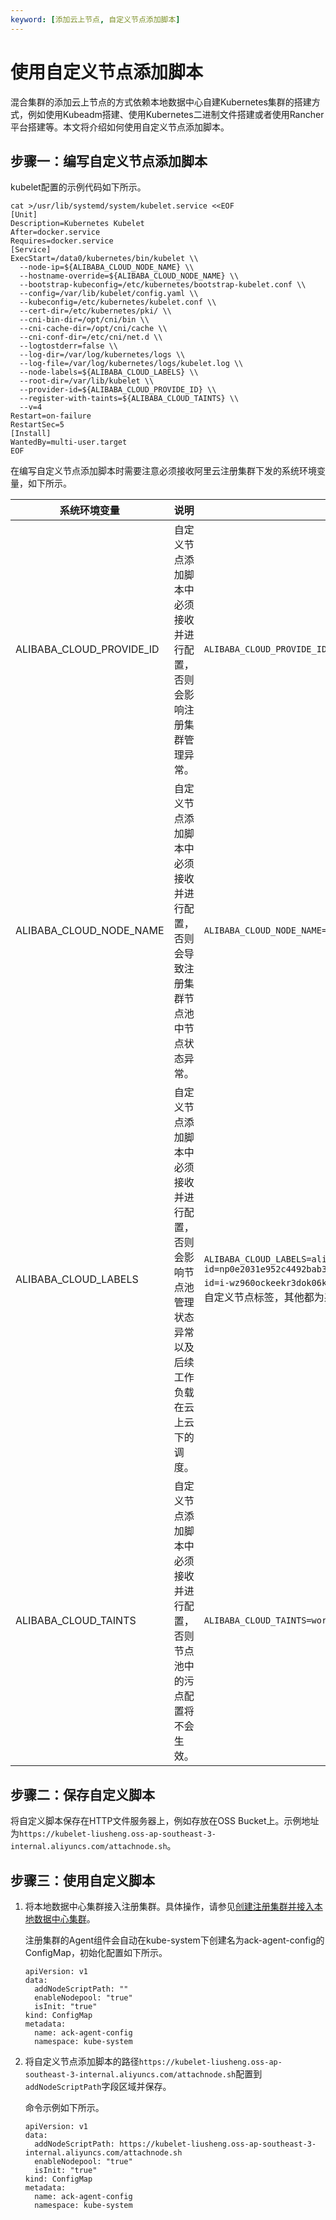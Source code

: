 ```yaml
---
keyword: [添加云上节点, 自定义节点添加脚本]
---
```


# 使用自定义节点添加脚本

混合集群的添加云上节点的方式依赖本地数据中心自建Kubernetes集群的搭建方式，例如使用Kubeadm搭建、使用Kubernetes二进制文件搭建或者使用Rancher平台搭建等。本文将介绍如何使用自定义节点添加脚本。

## 步骤一：编写自定义节点添加脚本

kubelet配置的示例代码如下所示。

```
cat >/usr/lib/systemd/system/kubelet.service <<EOF
[Unit]
Description=Kubernetes Kubelet
After=docker.service
Requires=docker.service
[Service]
ExecStart=/data0/kubernetes/bin/kubelet \\
  --node-ip=${ALIBABA_CLOUD_NODE_NAME} \\
  --hostname-override=${ALIBABA_CLOUD_NODE_NAME} \\
  --bootstrap-kubeconfig=/etc/kubernetes/bootstrap-kubelet.conf \\
  --config=/var/lib/kubelet/config.yaml \\
  --kubeconfig=/etc/kubernetes/kubelet.conf \\
  --cert-dir=/etc/kubernetes/pki/ \\
  --cni-bin-dir=/opt/cni/bin \\
  --cni-cache-dir=/opt/cni/cache \\
  --cni-conf-dir=/etc/cni/net.d \\
  --logtostderr=false \\
  --log-dir=/var/log/kubernetes/logs \\
  --log-file=/var/log/kubernetes/logs/kubelet.log \\
  --node-labels=${ALIBABA_CLOUD_LABELS} \\
  --root-dir=/var/lib/kubelet \\
  --provider-id=${ALIBABA_CLOUD_PROVIDE_ID} \\
  --register-with-taints=${ALIBABA_CLOUD_TAINTS} \\
  --v=4
Restart=on-failure
RestartSec=5
[Install]
WantedBy=multi-user.target
EOF
```

在编写自定义节点添加脚本时需要注意必须接收阿里云注册集群下发的系统环境变量，如下所示。

|系统环境变量|说明|示例|
|------|--|--|
|ALIBABA\_CLOUD\_PROVIDE\_ID|自定义节点添加脚本中必须接收并进行配置，否则会影响注册集群管理异常。|`ALIBABA_CLOUD_PROVIDE_ID=cn-shenzhen.i-wz92ewt14n9wx9mol2cd`|
|ALIBABA\_CLOUD\_NODE\_NAME|自定义节点添加脚本中必须接收并进行配置，否则会导致注册集群节点池中节点状态异常。|`ALIBABA_CLOUD_NODE_NAME=cn-shenzhen.192.168.1.113`|
|ALIBABA\_CLOUD\_LABELS|自定义节点添加脚本中必须接收并进行配置，否则会影响节点池管理状态异常以及后续工作负载在云上云下的调度。|`ALIBABA_CLOUD_LABELS=alibabacloud.com/nodepool-id=np0e2031e952c4492bab32f512ce1422f6,ack.aliyun.com=cc3df6d939b0d4463b493b82d0d670c66,alibabacloud.com/instance-id=i-wz960ockeekr3dok06kr,alibabacloiud.com/external=true,workload=cpu`其中workload=cpu是用户在节点池中配置的用户自定义节点标签，其他都为系统下发的节点标签。 |
|ALIBABA\_CLOUD\_TAINTS|自定义节点添加脚本中必须接收并进行配置，否则节点池中的污点配置将不会生效。|`ALIBABA_CLOUD_TAINTS=workload=ack:NoSchedule`|

## 步骤二：保存自定义脚本

将自定义脚本保存在HTTP文件服务器上，例如存放在OSS Bucket上。示例地址为`https://kubelet-liusheng.oss-ap-southeast-3-internal.aliyuncs.com/attachnode.sh`。

## 步骤三：使用自定义脚本

1.  将本地数据中心集群接入注册集群。具体操作，请参见[创建注册集群并接入本地数据中心集群](/intl.zh-CN/Kubernetes集群用户指南/多云混合云/注册集群管理/创建注册集群并接入本地数据中心集群.md)。

    注册集群的Agent组件会自动在kube-system下创建名为ack-agent-config的ConfigMap，初始化配置如下所示。

    ```
    apiVersion: v1
    data:
      addNodeScriptPath: ""
      enableNodepool: "true"
      isInit: "true"
    kind: ConfigMap
    metadata:
      name: ack-agent-config
      namespace: kube-system
    ```

2.  将自定义节点添加脚本的路径`https://kubelet-liusheng.oss-ap-southeast-3-internal.aliyuncs.com/attachnode.sh`配置到`addNodeScriptPath`字段区域并保存。

    命令示例如下所示。

    ```
    apiVersion: v1
    data:
      addNodeScriptPath: https://kubelet-liusheng.oss-ap-southeast-3-internal.aliyuncs.com/attachnode.sh 
      enableNodepool: "true"
      isInit: "true"
    kind: ConfigMap
    metadata:
      name: ack-agent-config
      namespace: kube-system
    ```


